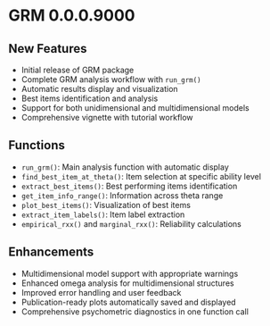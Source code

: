 # GRM 0.0.0.9000

## New Features

* Initial release of GRM package
* Complete GRM analysis workflow with `run_grm()`
* Automatic results display and visualization
* Best items identification and analysis
* Support for both unidimensional and multidimensional models
* Comprehensive vignette with tutorial workflow

## Functions

* `run_grm()`: Main analysis function with automatic display
* `find_best_item_at_theta()`: Item selection at specific ability level
* `extract_best_items()`: Best performing items identification
* `get_item_info_range()`: Information across theta range
* `plot_best_items()`: Visualization of best items
* `extract_item_labels()`: Item label extraction
* `empirical_rxx()` and `marginal_rxx()`: Reliability calculations

## Enhancements

* Multidimensional model support with appropriate warnings
* Enhanced omega analysis for multidimensional structures
* Improved error handling and user feedback
* Publication-ready plots automatically saved and displayed
* Comprehensive psychometric diagnostics in one function call
